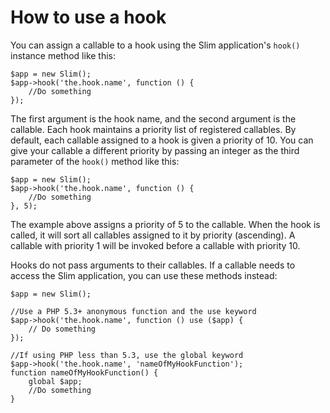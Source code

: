# How to use a hook #

You can assign a callable to a hook using the Slim application's `hook()` instance method like this:

    $app = new Slim();
    $app->hook('the.hook.name', function () {
        //Do something
    });

The first argument is the hook name, and the second argument is the callable. Each hook maintains a priority list of registered callables. By default, each callable assigned to a hook is given a priority of 10. You can give your callable a different priority by passing an integer as the third parameter of the `hook()` method like this:

    $app = new Slim();
    $app->hook('the.hook.name', function () {
        //Do something
    }, 5);

The example above assigns a priority of 5 to the callable. When the hook is called, it will sort all callables assigned to it by priority (ascending). A callable with priority 1 will be invoked before a callable with priority 10.

Hooks do not pass arguments to their callables. If a callable needs to access the Slim application, you can use these methods instead:

    $app = new Slim();

    //Use a PHP 5.3+ anonymous function and the use keyword
    $app->hook('the.hook.name', function () use ($app) {
        // Do something
    });

    //If using PHP less than 5.3, use the global keyword
    $app->hook('the.hook.name', 'nameOfMyHookFunction');
    function nameOfMyHookFunction() {
        global $app;
        //Do something
    }